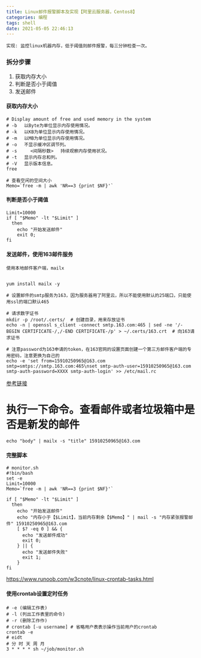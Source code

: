 ```yaml
---
title: Linux邮件报警脚本及实现【阿里云服务器，Centos8】
categories: 编程
tags: shell
date: 2021-05-05 22:46:13
---
```

`实现: 监控linux机器内存，低于阈值则邮件报警，每三分钟检查一次。`

### 拆分步骤
1. 获取内存大小
2. 判断是否小于阈值
3. 发送邮件

#### 获取内存大小
```shell
# Display amount of free and used memory in the system
# -b 　以Byte为单位显示内存使用情况。
# -k 　以KB为单位显示内存使用情况。
# -m 　以MB为单位显示内存使用情况。
# -o 　不显示缓冲区调节列。
# -s     <间隔秒数> 　持续观察内存使用状况。
# -t 　显示内存总和列。
# -V 　显示版本信息。
free 

# 查看空闲的空间大小
Memo=`free -m | awk 'NR==3 {print $NF}'`
```
#### 判断是否小于阈值
```shell
Limit=10000
if [ "$Memo" -lt "$Limit" ]
  then
    echo "开始发送邮件"
    exit 0;
fi
```
#### 发送邮件，使用163邮件服务
`使用本地邮件客户端，mailx`
```shell

yum install mailx -y

# 设置邮件的smtp服务为163，因为服务器用了阿里云，所以不能使用默认的25端口，只能使用ssl的端口默认465

# 请求数字证书
mkdir -p /root/.certs/  # 创建目录，用来存放证书
echo -n | openssl s_client -connect smtp.163.com:465 | sed -ne '/-BEGIN CERTIFICATE-/,/-END CERTIFICATE-/p' > ~/.certs/163.crt  # 向163请求证书

# 注意password为163申请的token，在163官网的设置页面创建一个第三方邮件客户端的专用密码，注意更换为自己的
echo -e 'set from=15910250965@163.com smtp=smtps://smtp.163.com:465\nset smtp-auth-user=15910250965@163.com smtp-auth-password=XXXX smtp-auth-login' >> /etc/mail.rc
```
[参考链接](https://blog.csdn.net/qq_42859864/article/details/84862977)

# 执行一下命令。查看邮件或者垃圾箱中是否是新发的邮件

```shell
echo "body" | mailx -s "title" 15910250965@163.com
```

#### 完整脚本
```shell
# monitor.sh
#!bin/bash
set -e
Limit=10000
Memo=`free -m | awk 'NR==3 {print $NF}'`

if [ "$Memo" -lt "$Limit" ]
  then
    echo "开始发送邮件"
    echo "内存小于【$Limit】，当前内存剩余【$Memo】" | mail -s "内存紧张报警邮件" 15910250965@163.com
    [ $? -eq 0 ] && {
      echo "发送邮件成功"
      exit 0;
    } || {
      echo "发送邮件失败"
      exit 1;
    }
fi
```

https://www.runoob.com/w3cnote/linux-crontab-tasks.html
#### 使用crontab设置定时任务
```shell
# -e (编辑工作表)
# -l (列出工作表里的命令)
# -r (删除工作作)
# crontab [-u username] # 省略用户表表示操作当前用户的crontab
crontab -e
# eidt 
# 分 时 天 周 月
3 * * * * sh ~/job/monitor.sh
```